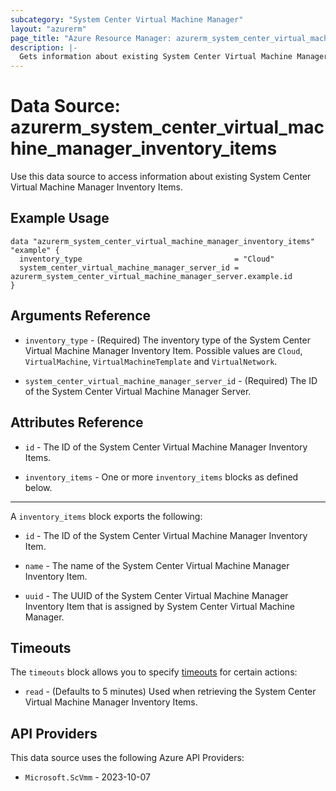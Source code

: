 ```yaml
---
subcategory: "System Center Virtual Machine Manager"
layout: "azurerm"
page_title: "Azure Resource Manager: azurerm_system_center_virtual_machine_manager_inventory_items"
description: |-
  Gets information about existing System Center Virtual Machine Manager Inventory Items.
---
```


# Data Source: azurerm_system_center_virtual_machine_manager_inventory_items

Use this data source to access information about existing System Center Virtual Machine Manager Inventory Items.

## Example Usage

```hcl
data "azurerm_system_center_virtual_machine_manager_inventory_items" "example" {
  inventory_type                                  = "Cloud"
  system_center_virtual_machine_manager_server_id = azurerm_system_center_virtual_machine_manager_server.example.id
}
```

## Arguments Reference

* `inventory_type` - (Required) The inventory type of the System Center Virtual Machine Manager Inventory Item. Possible values are `Cloud`, `VirtualMachine`, `VirtualMachineTemplate` and `VirtualNetwork`.

* `system_center_virtual_machine_manager_server_id` - (Required) The ID of the System Center Virtual Machine Manager Server.

## Attributes Reference

* `id` - The ID of the System Center Virtual Machine Manager Inventory Items.

* `inventory_items` - One or more `inventory_items` blocks as defined below.

---

A `inventory_items` block exports the following:

* `id` - The ID of the System Center Virtual Machine Manager Inventory Item.

* `name` - The name of the System Center Virtual Machine Manager Inventory Item.

* `uuid` - The UUID of the System Center Virtual Machine Manager Inventory Item that is assigned by System Center Virtual Machine Manager.

## Timeouts

The `timeouts` block allows you to specify [timeouts](https://developer.hashicorp.com/terraform/language/resources/configure#define-operation-timeouts) for certain actions:

* `read` - (Defaults to 5 minutes) Used when retrieving the System Center Virtual Machine Manager Inventory Items.

## API Providers
<!-- This section is generated, changes will be overwritten -->
This data source uses the following Azure API Providers:

* `Microsoft.ScVmm` - 2023-10-07
